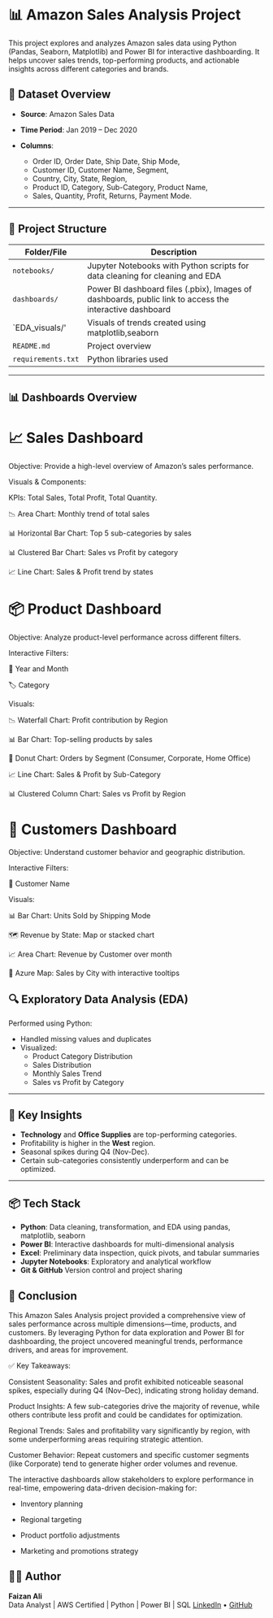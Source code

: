 
# 📊 Amazon Sales Analysis Project

This project explores and analyzes Amazon sales data using Python (Pandas, Seaborn, Matplotlib) and Power BI for interactive dashboarding. It helps uncover sales trends, top-performing products, and actionable insights across different categories and brands.

## 🧾 Dataset Overview

- **Source**: Amazon Sales Data
- **Time Period**: Jan 2019 – Dec 2020
- **Columns**:
  
    - Order ID, Order Date, Ship Date, Ship Mode,
    - Customer ID, Customer Name, Segment,
    - Country, City, State, Region,
    - Product ID, Category, Sub-Category, Product Name,
    - Sales, Quantity, Profit, Returns, Payment Mode.

---

## 📁 Project Structure

| Folder/File | Description |
|-------------|-------------|
| `notebooks/` | Jupyter Notebooks with Python scripts for data cleaning for cleaning and EDA 
| `dashboards/` | Power BI dashboard files (.pbix), Images of dashboards, public link to access the interactive dashboard |
| `EDA_visuals/' | Visuals of trends created using matplotlib,seaborn |
| `README.md` | Project overview |
| `requirements.txt` | Python libraries used |

---

## 📊 Dashboards Overview

# 📈 Sales Dashboard
Objective: Provide a high-level overview of Amazon’s sales performance.

Visuals & Components:

KPIs: Total Sales, Total Profit, Total Quantity.

📉 Area Chart: Monthly trend of total sales

📊 Horizontal Bar Chart: Top 5 sub-categories by sales

📊 Clustered Bar Chart: Sales vs Profit by category

📈 Line Chart: Sales & Profit trend by states



# 📦 Product Dashboard
Objective: Analyze product-level performance across different filters.

Interactive Filters:

📅 Year and Month

🏷️ Category

Visuals:

📉 Waterfall Chart: Profit contribution by Region

📊 Bar Chart: Top-selling products by sales

🍩 Donut Chart: Orders by Segment (Consumer, Corporate, Home Office)

📈 Line Chart: Sales & Profit by Sub-Category

📊 Clustered Column Chart: Sales vs Profit by Region



# 👥 Customers Dashboard
Objective: Understand customer behavior and geographic distribution.

Interactive Filters:

🙋 Customer Name

Visuals:

📊 Bar Chart: Units Sold by Shipping Mode

🗺️ Revenue by State: Map or stacked chart

📈 Area Chart: Revenue by Customer over month

📍 Azure Map: Sales by City with interactive tooltips



## 🔍 Exploratory Data Analysis (EDA)

Performed using Python:
- Handled missing values and duplicates
- Visualized:
  - Product Category Distribution
  - Sales Distribution
  - Monthly Sales Trend
  - Sales vs Profit by Category

---

## 📌 Key Insights

- **Technology** and **Office Supplies** are top-performing categories.
- Profitability is higher in the **West** region.
- Seasonal spikes during Q4 (Nov-Dec).
- Certain sub-categories consistently underperform and can be optimized.

---

## 📦 Tech Stack

- **Python**: Data cleaning, transformation, and EDA using pandas, matplotlib, seaborn
- **Power BI**: Interactive dashboards for multi-dimensional analysis
- **Excel**:  Preliminary data inspection, quick pivots, and tabular summaries
- **Jupyter Notebooks**: Exploratory and analytical workflow
- **Git & GitHub** Version control and project sharing


## 📌 Conclusion
This Amazon Sales Analysis project provided a comprehensive view of sales performance across multiple dimensions—time, products, and customers. By leveraging Python for data exploration and Power BI for dashboarding, the project uncovered meaningful trends, performance drivers, and areas for improvement.

✅ Key Takeaways:

Consistent Seasonality: Sales and profit exhibited noticeable seasonal spikes, especially during Q4 (Nov–Dec), indicating strong holiday demand.

Product Insights: A few sub-categories drive the majority of revenue, while others contribute less profit and could be candidates for optimization.

Regional Trends: Sales and profitability vary significantly by region, with some underperforming areas requiring strategic attention.

Customer Behavior: Repeat customers and specific customer segments (like Corporate) tend to generate higher order volumes and revenue.

The interactive dashboards allow stakeholders to explore performance in real-time, empowering data-driven decision-making for:

- Inventory planning

- Regional targeting

- Product portfolio adjustments

- Marketing and promotions strategy



## 🙋‍♂️ Author

**Faizan Ali**  
Data Analyst | AWS Certified | Python | Power BI | SQL 
[LinkedIn](https://www.linkedin.com/in/faizan-ali-profile) • [GitHub](https://github.com/faizan-ali)

